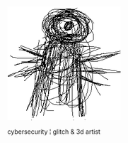 ![czwkega](https://raw.githubusercontent.com/HappenedByProxy/HappenedByProxy/main/czwkegaFly.png)

cybersecurity ¦ glitch & 3d artist

<!---

I HAVE TO [LIE](https://www.youtube.com/watch?v=svwJTnZOaco)
- [x] I͟N͟ T͟H͟E͟ M͟I͟D͟D͟L͟E͟ O͟F͟ T͟H͟E͟ F͟L͟O͟O͟R͟
- [ ] COMPLETELY MOTIONLESS
- NOT DARING TO BREATHe

¦I AM LIKE THIS WHEN THE 
*[P͟O͟L͟I͟C͟E͟](https://www.youtube.com/watch?v=1uYWYWPc9HU)* FINALLY FIND ME

--->
